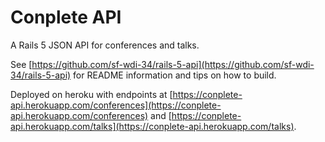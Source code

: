 # Conplete API

A Rails 5 JSON API for conferences and talks.  

See [https://github.com/sf-wdi-34/rails-5-api](https://github.com/sf-wdi-34/rails-5-api) for README information and tips on how to build. 

Deployed on heroku with endpoints at [https://conplete-api.herokuapp.com/conferences](https://conplete-api.herokuapp.com/conferences) and [https://conplete-api.herokuapp.com/talks](https://conplete-api.herokuapp.com/talks).

